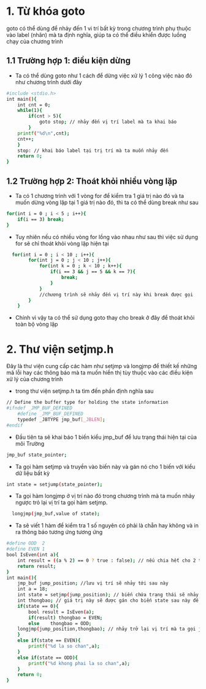 # 1. Từ khóa goto
goto có thể dùng để nhảy đến 1 vi trí bất kỳ trong chương trình phụ thuộc vào label (nhãn) mà ta định nghĩa, giúp ta có thể điều khiển được luồng chạy của chương trình
## 1.1 Trường hợp 1: điều kiện dừng 
+ Ta có thể dùng goto như 1 cách để dừng việc xử lý 1 công việc nào đó như chương trình dưới đây
```bash
#include <stdio.h>
int main(){
    int cnt = 0;
    while(1){
        if(cnt > 5){
            goto stop; // nhảy đến vị trí label mà ta khai báo
        }
    printf("%d\n",cnt);
    cnt++;
    }
    stop: // khai báo label tại trị trí mà ta muốn nhảy đến
    return 0;
}
```
## 1.2 Trường hợp 2: Thoát khỏi nhiều vòng lặp
+ Ta có 1 chương trình với 1 vòng for để kiểm tra 1 giá trị nào đó và ta muốn dừng vòng lặp tại 1 giá trị nào đó, thì ta có thể dùng break như sau
```bash
for(int i = 0 ; i < 5 ; i++){
    if(i == 3) break;
}
```
+ Tuy nhiên nếu có nhiều vòng for lồng vào nhau như sau thì việc sử dụng for sẽ chỉ thoát khỏi vòng lặp hiện tại 
```bash
  for(int i = 0 ; i < 10 ; i++){
        for(int j = 0 ; j < 10 ; j++){
            for(int k = 0 ; k < 10 ; k++){
                if(i == 3 && j == 5 && k == 7){
                    break;
                }
            }
            //chương trình sẽ nhảy đến vị trí này khi break được gọi
        }
    }
```
+ Chính vì vậy ta có thể sử dụng goto thay cho break ở đây để thoát khỏi toàn bộ vòng lặp
# 2. Thư viện setjmp.h
Đây là thư viện cung cấp các hàm như setjmp và longjmp để thiết kế những mã lỗi hay các thông báo mà ta muốn hiển thị tùy thuộc vào các điều kiện xử lý của chương trình
+ trong thư viện setjmp.h ta tìm đến phần định nghĩa sau 
```bash   
// Define the buffer type for holding the state information
#ifndef _JMP_BUF_DEFINED
    #define _JMP_BUF_DEFINED
    typedef _JBTYPE jmp_buf[_JBLEN];
#endif
```
+ Đầu tiên ta sẽ khai báo 1 biến kiểu jmp_buf để lưu trạng thái hiện tại của môi Trường
```bash  
jmp_buf state_pointer;
```
+ Ta gọi hàm setjmp và truyền vào biến này và gán nó cho 1 biến với kiểu dữ liệu bất kỳ 
```bash
int state = setjump(state_pointer);
```
+ Ta gọi hàm longjmp ở vị trí nào đó trong chương trình mà ta muốn nhảy ngược trỏ lại vị trí ta gọi hàm setjmp.
```bash
  longjmp(jmp_buf,value of state);
``` 
+ Ta sẽ viết 1 hàm để kiểm tra 1 số nguyên có phải là chẵn hay không và in ra thông báo tương ứng tương ứng
```bash    
#define ODD  2
#define EVEN 1
bool IsEven(int a){
    int result = ((a % 2) == 0 ? true : false); // nếu chia hết cho 2 thì  trả về true
    return result;
}
int main(){
    jmp_buf jump_position; //lưu vị trí sẽ nhảy tới sau này
    int a = 18;
    int state = setjmp(jump_position); // biến chứa trạng thái sẽ nhảy tới và có giá trị mặc định là 0 khi khai báo 
    int thongbao; // giá trị này sẽ được gán cho biến state sau này để thực thi các diều kiện tương ứng 
    if(state == 0){  
        bool result = IsEven(a);
        if(result) thongbao = EVEN; 
        else    thongbao = ODD;
    longjmp(jump_position,thongbao); // nhảy trở lại vị trí mà ta gọi jmp_buf 
    }
    else if(state == EVEN){
        printf("%d la so chan",a);
    }
    else if(state == ODD){
        printf("%d khong phai la so chan",a);
    }
    return 0;
}
```
